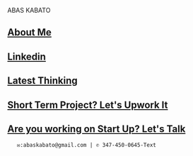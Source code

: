 ABAS KABATO
## [About Me]( http://tiny.cc/7hj8tz)
## [Linkedin](https://www.linkedin.com/in/abas-kabato/)
## [Latest Thinking](https://medium.com/@abaskabato)
## [Short Term Project? Let's Upwork It](https://www.upwork.com/freelancers/~0131d39aa599685c02?viewMode=1)
## [Are you working on Start Up? Let's Talk](https://calendly.com/talk2abas)

       ✉:abaskabato@gmail.com | ✆ 347-450-0645-Text 











